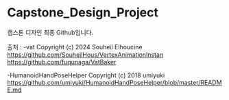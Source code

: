 # Capstone_Design_Project
캡스톤 디자인 최종 Github입니다.

출처 :
-vat
Copyright (c) 2024 Souheil Elhoucine
https://github.com/SouheilHous/VertexAnimationInstan
https://github.com/fuqunaga/VatBaker

-HumanoidHandPoseHelper
Copyright (c) 2018 umiyuki
https://github.com/umiyuki/HumanoidHandPoseHelper/blob/master/README.md
